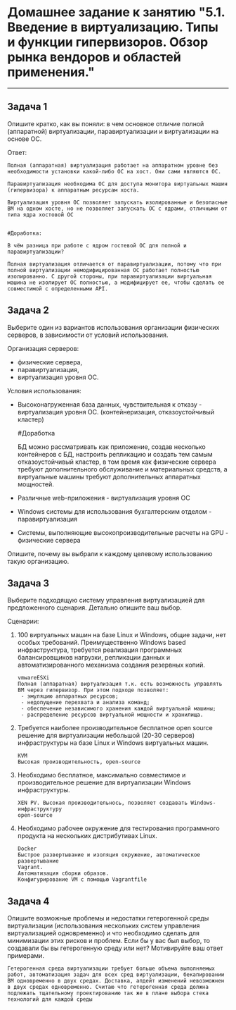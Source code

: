 
# Домашнее задание к занятию "5.1. Введение в виртуализацию. Типы и функции гипервизоров. Обзор рынка вендоров и областей применения."

---

## Задача 1

Опишите кратко, как вы поняли: в чем основное отличие полной (аппаратной) виртуализации, паравиртуализации и виртуализации на основе ОС.

Ответ:

```
Полная (аппаратная) виртуализация работает на аппаратном уровне без необходимости установки какой-либо ОС на хост. Они сами являются ОС.

Паравиртуализация необходима ОС для доступа монитора виртуальных машин (гипервизора) к аппаратным ресурсам хоста.

Виртуализация уровня ОС позволяет запускать изолированные и безопасные ВМ на одном хосте, но не позволяет запускать ОС с ядрами, отличными от типа ядра хостовой ОС


#Доработка:

В чём разница при работе с ядром гостевой ОС для полной и паравиртуализации?

Полная виртуализация отличается от паравиртуализации, потому что при полной виртуализации немодифицированная ОС работает полностью изолированно. С другой стороны, при паравиртуализации виртуальная машина не изолирует ОС полностью, а модифицирует ее, чтобы сделать ее совместимой с определенными API.

```

## Задача 2

Выберите один из вариантов использования организации физических серверов, в зависимости от условий использования.

Организация серверов:
- физические сервера,
- паравиртуализация,
- виртуализация уровня ОС.

Условия использования:
- Высоконагруженная база данных, чувствительная к отказу - виртуализация уровня ОС. (контейнеризация, отказоустойчивый кластер)
  
  #Доработка

  БД можно рассматривать как приложение, создав несколько контейнеров с БД, настроить репликацию и создать тем самым отказоустойчивый кластер, в том время как физические сервера требуют дополнительного обслуживание и материальных средств, а виртуальные машины требуют дополнительных аппаратных мощностей.

- Различные web-приложения - виртуализация уровня ОС
- Windows системы для использования бухгалтерским отделом - паравиртуализация
- Системы, выполняющие высокопроизводительные расчеты на GPU - физические сервера

Опишите, почему вы выбрали к каждому целевому использованию такую организацию.

## Задача 3

Выберите подходящую систему управления виртуализацией для предложенного сценария. Детально опишите ваш выбор.

Сценарии:

1. 100 виртуальных машин на базе Linux и Windows, общие задачи, нет особых требований. Преимущественно Windows based инфраструктура, требуется реализация программных балансировщиков нагрузки, репликации данных и автоматизированного механизма создания резервных копий.
   
   ```
   vmwareESXi
   Полная (аппаратная) виртуализация т.к. есть возможность управлять ВМ через гипервизор. При этом подходе позволяет:
    - эмуляцию аппаратных ресурсов;
    - недопущение перехвата и анализа команд;
    - обеспечение независимого хранения каждой виртуальной машины;
    - распределение ресурсов виртуальной мощности и хранилища.
   ```
2. Требуется наиболее производительное бесплатное open source решение для виртуализации небольшой (20-30 серверов) инфраструктуры на базе Linux и Windows виртуальных машин.
   ```
   KVM
   Высокая производительность, open-source
   ```
3. Необходимо бесплатное, максимально совместимое и производительное решение для виртуализации Windows инфраструктуры.
   ```
   XEN PV. Высокая производительнось, позволяет создавать Windows-инфраструктуру
   open-source
   ```
4. Необходимо рабочее окружение для тестирования программного продукта на нескольких дистрибутивах Linux. 
   ```
   Docker
   Быстрое развертывание и изоляция окружение, автоматическое развертывание
   Vagrant. 
   Автоматизация сборки образов.
   Конфигурирование VM с помощью Vagrantfile
   ```
## Задача 4

Опишите возможные проблемы и недостатки гетерогенной среды виртуализации (использования нескольких систем управления виртуализацией одновременно) и что необходимо сделать для минимизации этих рисков и проблем. Если бы у вас был выбор, то создавали бы вы гетерогенную среду или нет? Мотивируйте ваш ответ примерами. 

```
Гетерогенная среда виртуализации требует больше объема выполняемых работ, автоматизация задач для всех сред виртуализации, бекапировании ВМ одновременно в двух средах. Доставка, апдейт изменений невозможнен в двух средах одновременно. Считаю что гетерогенная среда должна подлежать тщательному проектированию так же в плане выбора стека технологий для каждой среды
```